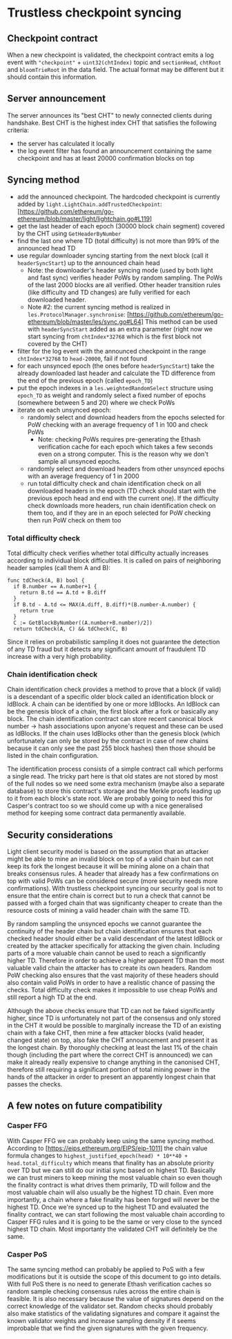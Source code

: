 # Trustless checkpoint syncing

## Checkpoint contract

When a new checkpoint is validated, the checkpoint contract emits a log event with `"checkpoint"` + `uint32(chtIndex)` topic and `sectionHead`, `chtRoot` and `bloomTrieRoot` in the data field. The actual format may be different but it should contain this information.

## Server announcement

The server announces its "best CHT" to newly connected clients during handshake. Best CHT is the highest index CHT that satisfies the following criteria:

- the server has calculated it locally
- the log event filter has found an announcement containing the same checkpoint and has at least 20000 confirmation blocks on top

## Syncing method

- add the announced checkpoint. The hardcoded checkpoint is currently added by `light.LightChain.addTrustedCheckpoint`: [https://github.com/ethereum/go-ethereum/blob/master/light/lightchain.go#L119]
- get the last header of each epoch (30000 block chain segment) covered by the CHT using `GetHeaderByNumber`
- find the last one where TD (total difficulty) is not more than 99% of the announced head TD
- use regular downloader syncing starting from the next block (call it `headerSyncStart`) up to the announced chain head
  - Note: the downloader's header syncing mode (used by both light and fast sync) verifies header PoWs by random sampling. The PoWs of the last 2000 blocks are all verified. Other header transition rules (like difficulty and TD changes) are fully verified for each downloaded header.
  - Note #2: the current syncing method is realized in `les.ProtocolManager.synchronise`: [https://github.com/ethereum/go-ethereum/blob/master/les/sync.go#L64] This method can be used with `headerSyncStart` added as an extra parameter (right now we start syncing from `chtIndex*32768` which is the first block not covered by the CHT)
- filter for the log event with the announced checkpoint in the range `chtIndex*32768` to `head-20000`, fail if not found
- for each unsynced epoch (the ones before `headerSyncStart`) take the already downloaded last header and calculate the TD difference from the end of the previous epoch (called `epoch_TD`)
- put the epoch indexes in a `les.weightedRandomSelect` structure using `epoch_TD` as weight and randomly select a fixed number of epochs (somewhere between 5 and 20) where we check PoWs
- iterate on each unsynced epoch:
  - randomly select and download headers from the epochs selected for PoW checking with an average frequency of 1 in 100 and check PoWs
    - Note: checking PoWs requires pre-generating the Ethash verification cache for each epoch which takes a few seconds even on a strong computer. This is the reason why we don't sample all unsynced epochs.
  - randomly select and download headers from other unsynced epochs with an average frequency of 1 in 2000
  - run total difficulty check and chain identification check on all downloaded headers in the epoch (TD check should start with the previous epoch head and end with the current one). If the difficulty check downloads more headers, run chain identification check on them too, and if they are in an epoch selected for PoW checking then run PoW check on them too

### Total difficulty check

Total difficulty check verifies whether total difficulty actually increases according to individual block difficulties. It is called on pairs of neighboring header samples (call them A and B):

```
func tdCheck(A, B) bool {
  if B.number == A.number+1 {
    return B.td == A.td + B.diff
  }
  if B.td - A.td <= MAX(A.diff, B.diff)*(B.number-A.number) {
    return true
  }
  C := GetBlockByNumber((A.number+B.number)/2])
  return tdCheck(A, C) && tdCheck(C, B)

```

Since it relies on probabilistic sampling it does not guarantee the detection of any TD fraud but it detects any significant amount of fraudulent TD increase with a very high probability.

### Chain identification check

Chain identification check provides a method to prove that a block (if valid) is a descendant of a specific older block called an identification block or IdBlock. A chain can be identified by one or more IdBlocks. An IdBlock can be the genesis block of a chain, the first block after a fork or basically any block. The chain identification contract can store recent canonical block number -> hash associations upon anyone's request and these can be used as IdBlocks. If the chain uses IdBlocks other than the genesis block (which unfortunately can only be stored by the contract in case of new chains because it can only see the past 255 block hashes) then those should be listed in the chain configuration.

The identification process consists of a simple contract call which performs a single read. The tricky part here is that old states are not stored by most of the full nodes so we need some extra mechanism (maybe also a separate database) to store this contract's storage and the Merkle proofs leading up to it from each block's state root. We are probably going to need this for Casper's contract too so we should come up with a nice generalised method for keeping some contract data permanently available.

## Security considerations

Light client security model is based on the assumption that an attacker might be able to mine an invalid block on top of a valid chain but can not keep its fork the longest because it will be mining alone on a chain that breaks consensus rules. A header that already has a few confirmations on top with valid PoWs can be considered secure (more security needs more confirmations). With trustless checkpoint syncing our security goal is not to ensure that the entire chain is correct but to run a check that cannot be passed with a forged chain that was significanty cheaper to create than the resource costs of mining a valid header chain with the same TD.

By random sampling the unsynced epochs we cannot guarantee the continuity of the header chain but chain identification ensures that each checked header should either be a valid descendant of the latest IdBlock or created by the attacker specifically for attacking the given chain. Including parts of a more valuable chain cannot be used to reach a significantly higher TD. Therefore in order to achieve a higher apparent TD than the most valuable valid chain the attacker has to create its own headers. Random PoW checking also ensures that the vast majority of these headers should also contain valid PoWs in order to have a realistic chance of passing the checks. Total difficulty check makes it impossible to use cheap PoWs and still report a high TD at the end.

Although the above checks ensure that TD can not be faked significantly higher, since TD is unfortunately not part of the consensus and only stored in the CHT it would be possible to marginally increase the TD of an existing chain with a fake CHT, then mine a few attacker blocks (valid header, changed state) on top, also fake the CHT announcement and present it as the longest chain. By thoroughly checking at least the last 1% of the chain though (including the part where the correct CHT is announced) we can make it already really expensive to change anything in the canonised CHT, therefore still requiring a significant portion of total mining power in the hands of the attacker in order to present an apparently longest chain that passes the checks.

## A few notes on future compatibility

### Casper FFG

With Casper FFG we can probably keep using the same syncing method. According to [https://eips.ethereum.org/EIPS/eip-1011] the chain value formula changes to `highest_justified_epoch(head) * 10**40 + head.total_difficulty` which means that finality has an absolute priority over TD but we can still do our initial sync based on highest TD. Basically we can trust miners to keep mining the most valuable chain so even though the finality contract is what drives them primarily, TD will follow and the most valuable chain will also usually be the highest TD chain. Even more importantly, a chain where a fake finality has been forged will never be the highest TD. Once we're synced up to the highest TD and evaluated the finality contract, we can start following the most valuable chain according to Casper FFG rules and it is going to be the same or very close to the synced highest TD chain. Most importanty the validated CHT will definitely be the same.

### Casper PoS

The same syncing method can probably be applied to PoS with a few modifications but it is outside the scope of this document to go into details. With full PoS there is no need to generate Ethash verification caches so random sample checking consensus rules across the entire chain is feasible. It is also necessary because the value of signatures depend on the correct knowledge of the validator set. Random checks should probably also make statistics of the validating signatures and compare it against the known validator weights and increase sampling density if it seems improbable that we find the given signatures with the given frequency.

